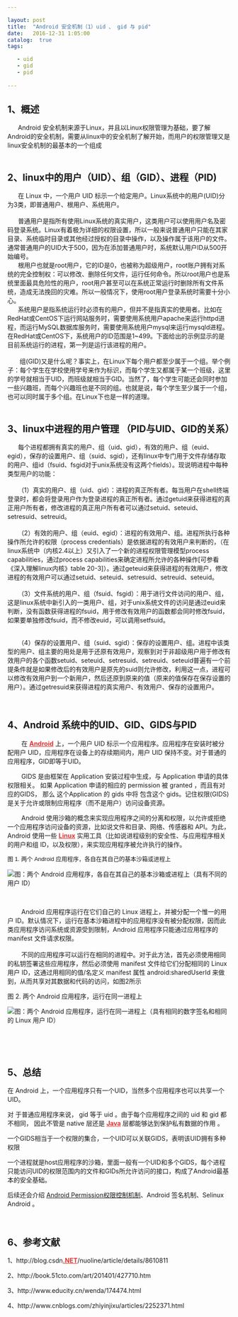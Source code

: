 ```yaml
---

layout: post
title:  "Android 安全机制（1）uid 、 gid 与 pid"
date:   2016-12-31 1:05:00
catalog:  true
tags:

   - uid
   - gid
   - pid
   
---
```


<div id="article_content" class="article_content">

<h2><a name="t0"></a>1、概述<span style="font-size:12px">&nbsp;</span></h2>
<div>&nbsp; &nbsp; &nbsp; Android 安全机制来源于Linux，并且以Linux权限管理为基础，要了解Android的安全机制，需要从linux中的安全机制了解开始，而用户的权限管理又是linux安全机制的最基本的一个组成</div>
<div><br>
</div>
<h2><a name="t1"></a>2、linux中的用户（UID）、组（GID）、进程（PID)</h2>
<div>&nbsp; &nbsp; &nbsp; 在 Linux 中，一个用户 UID 标示一个给定用户。Linux系统中的用户(UID)分为3类，即普通用户、根用户、系统用户。<br>
</div>
<div><br>
</div>
<div>&nbsp; &nbsp; &nbsp; 普通用户是指所有使用Linux系统的真实用户，这类用户可以使用用户名及密码登录系统。Linux有着极为详细的权限设置，所以一般来说普通用户只能在其家目录、系统临时目录或其他经过授权的目录中操作，以及操作属于该用户的文件。通常普通用户的UID大于500，因为在添加普通用户时，系统默认用户ID从500开始编号。<br>
&nbsp; &nbsp; &nbsp; 根用户也就是root用户，它的ID是0，也被称为超级用户，root账户拥有对系统的完全控制权：可以修改、删除任何文件，运行任何命令。所以root用户也是系统里面最具危险性的用户，root用户甚至可以在系统正常运行时删除所有文件系统，造成无法挽回的灾难。所以一般情况下，使用root用户登录系统时需要十分小心。<br>
&nbsp; &nbsp; &nbsp; 系统用户是指系统运行时必须有的用户，但并不是指真实的使用者。比如在RedHat或CentOS下运行网站服务时，需要使用系统用户apache来运行httpd进程，而运行MySQL数据库服务时，需要使用系统用户mysql来运行mysqld进程。在RedHat或CentOS下，系统用户的ID范围是1~499。下面给出的示例显示的是目前系统运行的进程，第一列是运行该进程的用户。</div>
<div><br>
</div>
<div>&nbsp; &nbsp; &nbsp; &nbsp;组(GID)又是什么呢？事实上，在Linux下每个用户都至少属于一个组。举个例子：每个学生在学校使用学号来作为标识，而每个学生又都属于某一个班级，这里的学号就相当于UID，而班级就相当于GID。当然了，每个学生可能还会同时参加一些兴趣班，而每个兴趣班也是不同的组。也就是说，每个学生至少属于一个组，也可以同时属于多个组。在Linux下也是一样的道理。<br>
</div>
<div><br>
</div>
<h2><a name="t2"></a>3、linux中进程的用户管理 （PID与UID、GID的关系）</h2>
&nbsp; &nbsp; &nbsp; 每个进程都拥有真实的用户、组（uid、gid），有效的用户、组（euid、egid），保存的设置用户、组（suid、sgid），还有linux中专门用于文件存储存取的用户、组id（fsuid、fsgid对于unix系统没有这两个fields）。现说明进程中每种类型用户的功能：<br>
<br>
&nbsp; &nbsp; &nbsp; （1）真实的用户、组（uid、gid）：进程的真正所有者。每当用户在shell终端登录时，都会将登录用户作为登录进程的真正所有者。通过getuid来获得进程的真正用户所有者，修改进程的真正用户所有者可以通过setuid、seteuid、setresuid、setreuid。<br>
<br>
&nbsp; &nbsp; &nbsp; （2）有效的用户、组（euid、egid）：进程的有效用户、组。进程所执行各种操作所允许的权限（process credentials）是依据进程的有效用户来判断的，（在linux系统中（内核2.4以上）又引入了一个新的进程权限管理模型process capabilities，通过process capabilities来确定进程所允许的各种操作[可参看《深入理解linux内核》table 20-3]）。通过geteuid来获得进程的有效用户，修改进程的有效用户可以通过setuid、seteuid、setresuid、setreuid、seteuid。<br>
<br>
&nbsp; &nbsp; &nbsp; （3）文件系统的用户、组（fsuid、fsgid）：用于进行文件访问的用户、组，这是linux系统中新引入的一类用户、组，对于unix系统文件的访问是通过euid来判断，没有函数获得进程的fsuid，用于修改有效用户的函数都会同时修改fsuid，如果要单独修改fsuid，而不修改euid，可以调用setfsuid。<br>
<br>
<p>&nbsp; &nbsp; &nbsp; （4）保存的设置用户、组（suid、sgid）：保存的设置用户、组。进程中该类型的用户、组主要的用处是用于还原有效用户，观察到对于非超级用户用于修改有效用户的各个函数setuid、seteuid、setresuid、setreuid、seteuid普遍有一个前提条件就是如果修改后的有效用户是原先的suid则允许修改，利用这一点，进程可以修改有效用户到一个新用户，然后还原到原来的值（原来的值保存在保存设置的用户）。通过getresuid来获得进程的真实用户、有效用户、保存的设置用户。</p>
<p><br>
</p>
<h2><a name="t3"></a>4、Android 系统中的UID、GID、GIDS与PID</h2>
<p>&nbsp; &nbsp; &nbsp; &nbsp; 在 <a href="http://lib.csdn.net/base/android" class="replace_word" title="Android知识库" target="_blank" style="color:#df3434; font-weight:bold;">Android</a> 上，一个用户 UID 标示一个应用程序。应用程序在安装时被分配用户 UID，应用程序在设备上的存续期间内，用户 UID 保持不变。对于普通的应用程序，GID即等于UID。</p>
<p>&nbsp; &nbsp; &nbsp; &nbsp; GIDS 是由框架在 Application 安装过程中生成，与 Application 申请的具体权限相关。 如果 Application 申请的相应的 permission 被 granted ，而且有对应的GIDS， 那么 这个Application 的 gids 中将 包含这个 gids。记住权限(GIDS)是关于允许或限制应用程序（而不是用户）访问设备资源。</p>
<p>&nbsp; &nbsp; &nbsp; &nbsp; Android 使用沙箱的概念来实现应用程序之间的分离和权限，以允许或拒绝一个应用程序访问设备的资源，比如说文件和目录、网络、传感器和 API。为此，Android 使用一些 <a href="http://lib.csdn.net/base/linux" class="replace_word" title="Linux知识库" target="_blank" style="color:#df3434; font-weight:bold;">Linux</a> 实用工具（比如说进程级别的安全性、与应用程序相关的用户和组 ID，以及权限），来实现应用程序被允许执行的操作。<br>
</p>
<p><span style="font-family:verdana,sans-serif; font-size:13px; line-height:19.5px">图 1. 两个 Android 应用程序，各自在其自己的基本沙箱或进程上</span><br>
</p>
<p><img src="http://www.ibm.com/developerworks/cn/xml/x-androidsecurity/fig01.gif" alt="图：两个 Android 应用程序，各自在其自己的基本沙箱或进程上（具有不同的用户 ID）"><br>
</p>
<p><br>
</p>
<p>&nbsp; &nbsp; &nbsp; &nbsp; Android 应用程序运行在它们自己的 Linux 进程上，并被分配一个惟一的用户 ID。默认情况下，运行在基本沙箱进程中的应用程序没有被分配权限，因而此类应用程序访问系统或资源受到限制，Android 应用程序只能通过应用程序的 manifest 文件请求权限。<br>
<br>
&nbsp; &nbsp; &nbsp; &nbsp; 不同的应用程序可以运行在相同的进程中。对于此方法，首先必须使用相同的私钥签署这些应用程序，然后必须使用 manifest 文件给它们分配相同的 Linux 用户 ID，这通过用相同的值/名定义 manifest 属性 android:sharedUserId 来做到，从而共享对其数据和代码的访问，如图2所示<br>
</p>
<p>图 2. 两个 Android 应用程序，运行在同一进程上<br>
</p>
<p><img src="http://www.ibm.com/developerworks/cn/xml/x-androidsecurity/fig02.gif" alt="图：两个 Android 应用程序，运行在同一进程上（具有相同的数字签名和相同的 Linux 用户 ID）"><br>
</p>
<p><br>
</p>
<p><br>
</p>
<h2><a name="t4"></a>5、总结</h2>
<p>在 Android 上，一个应用程序只有一个UID，当然多个应用程序也可以共享一个UID。<br>
</p>
<p>对 于普通应用程序来说， gid 等于 uid 。由于每个应用程序之间的 uid 和 gid 都不相同， 因此不管是 native 层还是 <a href="http://lib.csdn.net/base/javase" class="replace_word" title="Java SE知识库" target="_blank" style="color:#df3434; font-weight:bold;">Java</a> 层都能够达到保护私有数据的作用 。<br>
</p>
<p>一个GIDS相当于一个权限的集合，一个UID可以关联GIDS，表明该UID拥有多种权限</p>
<p>一个进程就是host应用程序的沙箱，里面一般有一个UID和多个GIDS，每个进程只能访问UID的权限范围内的文件和GIDs所允许访问的接口，构成了Android最基本的安全基础。</p>
<p>后续还会介绍 <a target="_blank" href="http://blog.csdn.net/vshuang/article/details/44001661">
Android Permission权限控制机制</a>、Android 签名机制、Selinux Android 。</p>
<p><br>
</p>
<h2><a name="t5"></a>6、参考文献</h2>
<p>1、http://blog.csdn<a href="http://lib.csdn.net/base/dotnet" class="replace_word" title=".NET知识库" target="_blank" style="color:#df3434; font-weight:bold;">.NET</a>/nuoline/article/details/8610811</p>
<p>2、http://book.51cto.com/art/201401/427710.htm</p>
<p>3、http://www.educity.cn/wenda/174474.html</p>
<p>4、http://www.cnblogs.com/zhiyinjixu/articles/2252371.html</p>
<p><br>
</p>

   
</div>